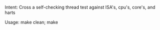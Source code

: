 Intent:
Cross a self-checking thread test against ISA's, cpu's, core's, and harts

Usage:
make clean; make

